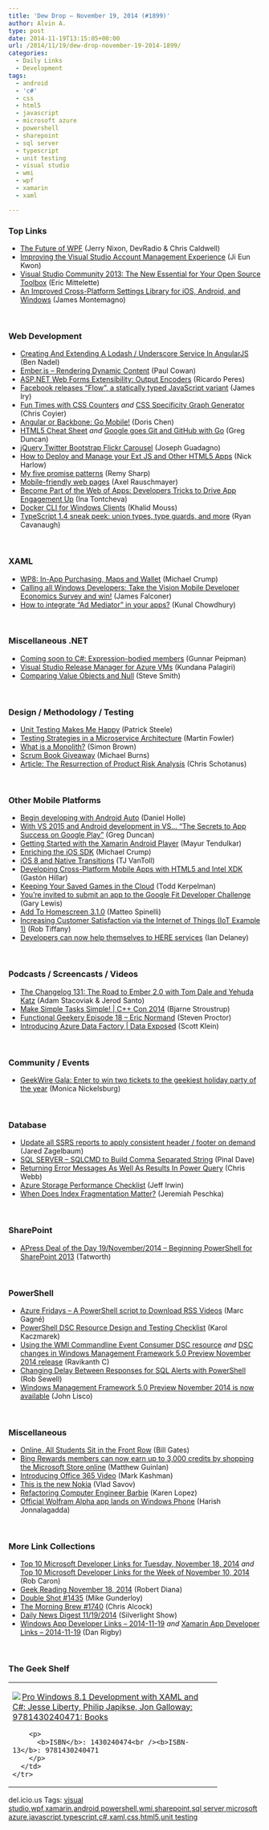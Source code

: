 ```yaml
---
title: 'Dew Drop – November 19, 2014 (#1899)'
author: Alvin A.
type: post
date: 2014-11-19T13:15:05+00:00
url: /2014/11/19/dew-drop-november-19-2014-1899/
categories:
  - Daily Links
  - Development
tags:
  - android
  - 'c#'
  - css
  - html5
  - javascript
  - microsoft azure
  - powershell
  - sharepoint
  - sql server
  - typescript
  - unit testing
  - visual studio
  - wmi
  - wpf
  - xamarin
  - xaml

---
```

### <a name="top"></a>Top Links

  * <a href="http://channel9.msdn.com/Blogs/DevRadio/The-Future-of-WPF" target="_blank">The Future of WPF</a> (Jerry Nixon, DevRadio & Chris Caldwell)
  * <a href="http://blogs.msdn.com/b/visualstudio/archive/2014/11/18/improving-the-visual-studio-account-management-experience.aspx" target="_blank">Improving the Visual Studio Account Management Experience</a> (Ji Eun Kwon)
  * <a href="http://msopentech.com/blog/2014/11/18/visual-studio-community-2013-the-new-essential-for-your-open-source-toolbox/" target="_blank">Visual Studio Community 2013: The New Essential for Your Open Source Toolbox</a> (Eric Mittelette)
  * <a href="http://motzcod.es/post/102974754207" target="_blank">An Improved Cross-Platform Settings Library for iOS, Android, and Windows</a> (James Montemagno)

&nbsp;

### <a name="web"></a>Web Development

  * <a href="http://www.bennadel.com/blog/2720-creating-and-extending-a-lodash-underscore-service-in-angularjs.htm" target="_blank">Creating And Extending A Lodash / Underscore Service In AngularJS</a> (Ben Nadel)
  * <a href="http://thesoftwaresimpleton.com//blog/2014/11/18/dynamic-content/" target="_blank">Ember.js &#8211; Rendering Dynamic Content</a> (Paul Cowan)
  * <a href="http://weblogs.asp.net:80/ricardoperes/asp-net-web-forms-extensibility-output-encoders" target="_blank">ASP.NET Web Forms Extensibility: Output Encoders</a> (Ricardo Peres)
  * <a href="http://lambda-the-ultimate.org/node/5086" target="_blank">Facebook releases &#8220;Flow&#8221;, a statically typed JavaScript variant</a> (James Iry)
  * <a href="http://codersblock.com/blog/fun-times-with-css-counters/" target="_blank">Fun Times with CSS Counters</a> _and_ <a href="http://jonassebastianohlsson.com/specificity-graph/" target="_blank">CSS Specificity Graph Generator</a> (Chris Coyier)
  * <a href="http://blogs.msdn.com/b/dorischen/archive/2014/11/18/angular-or-backbone-go-mobile.aspx" target="_blank">Angular or Backbone: Go Mobile!</a> (Doris Chen)
  * <a href="http://coolthingoftheday.blogspot.com/2014/11/html5-cheat-sheet.html" target="_blank">HTML5 Cheat Sheet</a> _and_ <a href="http://coolthingoftheday.blogspot.com/2014/11/google-goes-git-and-github-with-go.html" target="_blank">Google goes Git and GitHub with Go</a> (Greg Duncan)
  * <a href="http://feedproxy.google.com/~r/JosephGuadagno/~3/LRuzy2mZceI/post.aspx" target="_blank">jQuery Twitter Bootstrap Flickr Carousel</a> (Joseph Guadagno)
  * <a href="http://feedproxy.google.com/~r/extblog/~3/uRuRkk0TaoU/how-to-deploy-and-manage-your-ext-js-and-other-html5-apps" target="_blank">How to Deploy and Manage your Ext JS and Other HTML5 Apps</a> (Nick Harlow)
  * <a href="http://feedproxy.google.com/~r/remysharp/~3/kgWt61oTShI/my-five-promise-patterns" target="_blank">My five promise patterns</a> (Remy Sharp)
  * <a href="http://feedproxy.google.com/~r/2ality/~3/6xllJaTVbks/mobile-friendly-web-pages.html" target="_blank">Mobile-friendly web pages</a> (Axel Rauschmayer)
  * <a href="http://feedproxy.google.com/~r/Telerik/~3/9TYNK-5u708/become-part-of-the-web-of-apps-developers-tricks-to-drive-app-engagement-up" target="_blank">Become Part of the Web of Apps: Developers Tricks to Drive App Engagement Up</a> (Ina Tontcheva)
  * <a href="http://azure.microsoft.com/blog/2014/11/18/docker-cli-for-windows-clients/" target="_blank">Docker CLI for Windows Clients</a> (Khalid Mouss)
  * <a href="http://blogs.msdn.com/b/typescript/archive/2014/11/18/what-s-new-in-the-typescript-type-system.aspx" target="_blank">TypeScript 1.4 sneak peek: union types, type guards, and more</a> (Ryan Cavanaugh)

&nbsp;

### <a name="silverlight"></a>XAML

  * <a href="http://developer.telerik.com/products/wp8-app-purchasing-maps-wallet/" target="_blank">WP8: In-App Purchasing, Maps and Wallet</a> (Michael Crump)
  * <a href="http://feedproxy.google.com/~r/wmexperts/~3/vKstdeZ0_9U/story01.htm" target="_blank">Calling all Windows Developers: Take the Vision Mobile Developer Economics Survey and win!</a> (James Falconer)
  * <a href="http://feedproxy.google.com/~r/kunal2383/~3/jfH-8Bl44_0/how-to-integrate-ad-mediator.html" target="_blank">How to integrate “Ad Mediator” in your apps?</a> (Kunal Chowdhury)

&nbsp;

### <a name="dotnet"></a>Miscellaneous .NET

  * <a href="http://feedproxy.google.com/~r/gunnarpeipman/~3/LLreR3vhvMs/" target="_blank">Coming soon to C#: Expression-bodied members</a> (Gunnar Peipman)
  * <a href="http://azure.microsoft.com/blog/2014/11/18/visual-studio-release-manager-for-azure-vms/" target="_blank">Visual Studio Release Manager for Azure VMs</a> (Kundana Palagiri)
  * <a href="http://blog.falafel.com/comparing-value-objects-null/" target="_blank">Comparing Value Objects and Null</a> (Steve Smith)

&nbsp;

### <a name="design"></a>Design / Methodology / Testing

  * <a href="http://visualstudiomagazine.com/articles/2014/11/01/unit-testing-makes-me-happy.aspx" target="_blank">Unit Testing Makes Me Happy</a> (Patrick Steele)
  * <a href="http://martinfowler.com/articles/microservice-testing/" target="_blank">Testing Strategies in a Microservice Architecture</a> (Martin Fowler)
  * <a href="http://www.codingthearchitecture.com/2014/11/19/what_is_a_monolith.html" target="_blank">What is a Monolith?</a> (Simon Brown)
  * <a href="http://scrumblogmillionaire.com/2014/11/19/scrum-book-giveaway/" target="_blank">Scrum Book Giveaway</a> (Michael Burns)
  * <a href="http://www.infoq.com/articles/resurrection-pra?utm_campaign=infoq_content&utm_source=infoq&utm_medium=feed&utm_term=global" target="_blank">Article: The Resurrection of Product Risk Analysis</a> (Chris Schotanus)

&nbsp;

### <a name="mobile"></a>Other Mobile Platforms

  * <a href="http://feedproxy.google.com/~r/blogspot/hsDu/~3/eUJ7LREjDyY/begin-developing-with-android-auto.html" target="_blank">Begin developing with Android Auto</a> (Daniel Holle)
  * <a href="http://coolthingoftheday.blogspot.com/2014/11/with-vs-2015-and-android-development-in.html" target="_blank">With VS 2015 and Android development in VS&#8230; &#8220;The Secrets to App Success on Google Play&#8221;</a> (Greg Duncan)
  * <a href="http://blog.xamarin.com/getting-started-with-the-xamarin-android-player/" target="_blank">Getting Started with the Xamarin Android Player</a> (Mayur Tendulkar)
  * <a href="http://developer.telerik.com/products/enriching-ios-sdk/" target="_blank">Enriching the iOS SDK</a> (Michael Crump)
  * <a href="http://developer.telerik.com/products/ios-8-native-transitions/" target="_blank">iOS 8 and Native Transitions</a> (TJ VanToll)
  * <a href="http://www.drdobbs.com/mobile/developing-cross-platform-mobile-apps-wi/240169313" target="_blank">Developing Cross-Platform Mobile Apps with HTML5 and Intel XDK</a> (Gastón Hillar)
  * <a href="http://feedproxy.google.com/~r/blogspot/hsDu/~3/CLnHBSDbXPo/keeping-your-saved-games-in-cloud.html" target="_blank">Keeping Your Saved Games in the Cloud</a> (Todd Kerpelman)
  * <a href="http://feedproxy.google.com/~r/GDBcode/~3/e3AP8B-qXFA/youre-invited-to-submit-app-to-google.html" target="_blank">You’re invited to submit an app to the Google Fit Developer Challenge</a> (Gary Lewis)
  * <a href="http://feedproxy.google.com/~r/cubiq/~3/soWiR0pX468/add-to-homescreen-3-1-0" target="_blank">Add To Homescreen 3.1.0</a> (Matteo Spinelli)
  * <a href="http://robtiffany.com/increasing-satisfaction-via-the-internet-of-things-iot-example-7/" target="_blank">Increasing Customer Satisfaction via the Internet of Things (IoT Example 1)</a> (Rob Tiffany)
  * <a href="http://360.here.com/2014/11/18/developers-can-now-help-services/" target="_blank">Developers can now help themselves to HERE services</a> (Ian Delaney)

&nbsp;

### <a name="podcasts"></a>Podcasts / Screencasts / Videos

  * <a href="http://5by5.tv/changelog/131" target="_blank">The Changelog 131: The Road to Ember 2.0 with Tom Dale and Yehuda Katz</a> (Adam Stacoviak & Jerod Santo)
  * <a href="http://channel9.msdn.com/Events/CPP/C-PP-Con-2014/013-Make-Simple-Tasks-Simple" target="_blank">Make Simple Tasks Simple! | C++ Con 2014</a> (Bjarne Stroustrup)
  * <a href="http://www.functionalgeekery.com/episode-18-eric-normand/" target="_blank">Functional Geekery Episode 18 – Eric Normand</a> (Steven Proctor)
  * <a href="http://channel9.msdn.com/Shows/Data-Exposed/Introducing-Azure-Data-Factory" target="_blank">Introducing Azure Data Factory | Data Exposed</a> (Scott Klein)

&nbsp;

### <a name="events"></a>Community / Events

  * <a href="http://feedproxy.google.com/~r/geekwire/~3/icQgpo5VRK8/" target="_blank">GeekWire Gala: Enter to win two tickets to the geekiest holiday party of the year</a> (Monica Nickelsburg)

&nbsp;

### <a name="sql"></a>Database

  * <a href="http://magenic.com/Blog/PostId/62/update-all-ssrs-reports-to-apply-consistent-header-footer-on-demand" target="_blank">Update all SSRS reports to apply consistent header / footer on demand</a> (Jared Zagelbaum)
  * <a href="http://blog.sqlauthority.com/2014/11/19/sql-server-sqlcmd-to-build-comma-separated-string/" target="_blank">SQL SERVER – SQLCMD to Build Comma Separated String</a> (Pinal Dave)
  * <a href="http://cwebbbi.wordpress.com/2014/11/19/returning-error-messages-as-well-as-results-in-power-query/" target="_blank">Returning Error Messages As Well As Results In Power Query</a> (Chris Webb)
  * <a href="http://azure.microsoft.com/blog/2014/11/18/azure-storage-performance-checklist/" target="_blank">Azure Storage Performance Checklist</a> (Jeff Irwin)
  * <a href="http://feedproxy.google.com/~r/BrentOzar-SqlServerDba/~3/vw8L4SrWuEg/" target="_blank">When Does Index Fragmentation Matter?</a> (Jeremiah Peschka)

&nbsp;

### <a name="sp"></a>SharePoint

  * <a href="http://feedproxy.google.com/~r/geekswithblogs/~3/H_tDB-UQ3UE/apress-deal-of-the-day-19november2014---beginning-powershell-for.aspx" target="_blank">APress Deal of the Day 19/November/2014 &#8211; Beginning PowerShell for SharePoint 2013</a> (Tatworth)

&nbsp;

### <a name="ps"></a>PowerShell

  * <a href="http://feedproxy.google.com/~r/CanDevs/~3/wYQB4aDH1yE/azure-fridays-a-powershell-script-to-download-rss-videos.aspx" target="_blank">Azure Fridays &#8211; A PowerShell script to Download RSS Videos</a> (Marc Gagné)
  * <a href="http://blogs.msdn.com/b/powershell/archive/2014/11/18/powershell-dsc-resource-design-and-testing-checklist.aspx" target="_blank">PowerShell DSC Resource Design and Testing Checklist</a> (Karol Kaczmarek)
  * <a href="http://www.powershellmagazine.com/2014/11/18/using-the-wmi-commandline-event-consumer-dsc-resource/" target="_blank">Using the WMI Commandline Event Consumer DSC resource</a> _and_ <a href="http://www.powershellmagazine.com/2014/11/18/dsc-changes-in-windows-management-framework-5-0-preview-november-2014-release/" target="_blank">DSC changes in Windows Management Framework 5.0 Preview November 2014 release</a> (Ravikanth C)
  * <a href="http://sqldbawithabeard.com/2014/11/18/changing-delay-between-responses-for-sql-alerts-with-powershell/" target="_blank">Changing Delay Between Responses for SQL Alerts with PowerShell</a> (Rob Sewell)
  * <a href="http://blogs.msdn.com/b/powershell/archive/2014/11/18/windows-management-framework-5-0-preview-november-2014-is-now-available.aspx" target="_blank">Windows Management Framework 5.0 Preview November 2014 is now available</a> (John Lisco)

&nbsp;

### <a name="misc"></a>Miscellaneous

  * <a href="http://www.gatesnotes.com/Education/Colleges-Without-Walls-Arizona" target="_blank">Online, All Students Sit in the Front Row</a> (Bill Gates)
  * <a href="http://blogs.bing.com/search/2014/11/18/bing-rewards-members-can-now-earn-up-to-3000-credits-by-shopping-the-microsoft-store-online/" target="_blank">Bing Rewards members can now earn up to 3,000 credits by shopping the Microsoft Store online</a> (Matthew Guinlan)
  * <a href="http://blogs.office.com/2014/11/18/introducing-office-365-video/" target="_blank">Introducing Office 365 Video</a> (Mark Kashman)
  * <a href="http://www.theverge.com/2014/11/18/7240077/the-new-nokia" target="_blank">This is the new Nokia</a> (Vlad Savov)
  * <a href="http://blog.infoadvisors.com/index.php/2014/01/30/refactoring-computer-engineer-barbie/" target="_blank">Refactoring Computer Engineer Barbie</a> (Karen Lopez)
  * <a href="http://feedproxy.google.com/~r/wmexperts/~3/adXTdnrF_b8/story01.htm" target="_blank">Official Wolfram Alpha app lands on Windows Phone</a> (Harish Jonnalagadda)

&nbsp;

### <a name="links"></a>More Link Collections

  * <a href="http://blogs.msdn.com/b/robcaron/archive/2014/11/18/top-10-microsoft-developer-links-for-tuesday-november-18-2014.aspx" target="_blank">Top 10 Microsoft Developer Links for Tuesday, November 18, 2014</a> _and_ <a href="http://blogs.msdn.com/b/robcaron/archive/2014/11/18/top-10-microsoft-developer-links-for-the-week-of-november-10-2014.aspx" target="_blank">Top 10 Microsoft Developer Links for the Week of November 10, 2014</a> (Rob Caron)
  * <a href="http://feeds.regulargeek.com/~r/RegularGeek/~3/zsq5rXWpwFg/" target="_blank">Geek Reading November 18, 2014</a> (Robert Diana)
  * <a href="http://afreshcup.com/home/2014/11/18/double-shot-1435.html" target="_blank">Double Shot #1435</a> (Mike Gunderloy)
  * <a href="http://feedproxy.google.com/~r/ReflectivePerspective/~3/0tcEI1rCDgg/" target="_blank">The Morning Brew #1740</a> (Chris Alcock)
  * <a href="http://feedproxy.google.com/~r/silverlightshow/~3/tb-Pz08B0xM/Daily-News-Digest-11-19-2014.aspx" target="_blank">Daily News Digest 11/19/2014</a> (Silverlight Show)
  * <a href="http://windowsappdev.com/2014/11/windows-app-developer-links-2014-11-19/" target="_blank">Windows App Developer Links &#8211; 2014-11-19</a> _and_ <a href="http://xamarinappdev.com/2014/11/xamarin-app-developer-links-2014-11-19/" target="_blank">Xamarin App Developer Links &#8211; 2014-11-19</a> (Dan Rigby)

&nbsp;

### <a name="shelf"></a>The Geek Shelf

<div id="scid:7dc1bd33-94bd-46fd-a20b-0131235bcd47:77c6b98b-bef9-4593-97aa-021e786ad362" class="wlWriterEditableSmartContent" style="float: none; padding-bottom: 0px; padding-top: 0px; padding-left: 0px; margin: 0px; display: inline; padding-right: 0px">
  <table cellspacing="0" cellpadding="2" width="400" border="0" unselectable="on">
    <tr>
      <td valign="top" width="400">
        <p>
          <a title="Pro Windows 8.1 Development with XAML and C#: Jesse Liberty, Philip Japikse, Jon Galloway: 9781430240471: Books" href="http://www.amazon.com/exec/obidos/ASIN/1430240474/alvinashcraft-20"><img data-recalc-dims="1" decoding="async" src="https://i0.wp.com/images.amazon.com/images/P/1430240474.01.MZZZZZZZ.jpg?w=660" border="0" align="left" style="float:left" />Pro Windows 8.1 Development with XAML and C#: Jesse Liberty, Philip Japikse, Jon Galloway: 9781430240471: Books</a>
        </p>
        
        <p>
          <b>ISBN</b>: 1430240474<br /><b>ISBN-13</b>: 9781430240471
        </p>
      </td>
    </tr>
  </table>
</div>

<div id="scid:0767317B-992E-4b12-91E0-4F059A8CECA8:d966020e-9943-4c38-8f44-41877b0682bc" class="wlWriterEditableSmartContent" style="float: none; padding-bottom: 0px; padding-top: 0px; padding-left: 0px; margin: 0px; display: inline; padding-right: 0px">
  del.icio.us Tags: <a href="http://del.icio.us/popular/visual+studio" rel="tag">visual studio</a>,<a href="http://del.icio.us/popular/wpf" rel="tag">wpf</a>,<a href="http://del.icio.us/popular/xamarin" rel="tag">xamarin</a>,<a href="http://del.icio.us/popular/android" rel="tag">android</a>,<a href="http://del.icio.us/popular/powershell" rel="tag">powershell</a>,<a href="http://del.icio.us/popular/wmi" rel="tag">wmi</a>,<a href="http://del.icio.us/popular/sharepoint" rel="tag">sharepoint</a>,<a href="http://del.icio.us/popular/sql+server" rel="tag">sql server</a>,<a href="http://del.icio.us/popular/microsoft+azure" rel="tag">microsoft azure</a>,<a href="http://del.icio.us/popular/javascript" rel="tag">javascript</a>,<a href="http://del.icio.us/popular/typescript" rel="tag">typescript</a>,<a href="http://del.icio.us/popular/c%23" rel="tag">c#</a>,<a href="http://del.icio.us/popular/xaml" rel="tag">xaml</a>,<a href="http://del.icio.us/popular/css" rel="tag">css</a>,<a href="http://del.icio.us/popular/html5" rel="tag">html5</a>,<a href="http://del.icio.us/popular/unit+testing" rel="tag">unit testing</a>
</div>